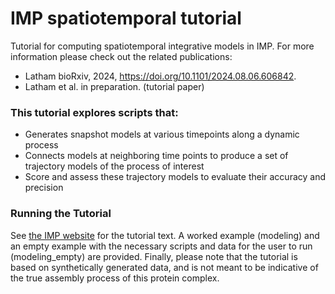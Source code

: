 # IMP spatiotemporal tutorial

Tutorial for computing spatiotemporal integrative models in IMP. For more information please check out the related publications:
* Latham bioRxiv, 2024, https://doi.org/10.1101/2024.08.06.606842.
* Latham et al. in preparation. (tutorial paper)

### This tutorial explores scripts that:
* Generates snapshot models at various timepoints along a dynamic process
* Connects models at neighboring time points to produce a set of trajectory models of the process of interest
* Score and assess these trajectory models to evaluate their accuracy and precision

### Running the Tutorial
See [the IMP website](https://integrativemodeling.org/tutorials/spatiotemporal/) for the tutorial text.
A worked example (modeling) and an empty example with the necessary scripts and data for the user to run (modeling_empty) are provided.
Finally, please note that the tutorial is based on synthetically generated data, and is not meant to be indicative of the true assembly process of this protein complex.
